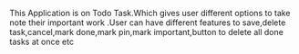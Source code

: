 This Application is on Todo Task.Which gives user different options to take note their important work .User can have different features to save,delete task,cancel,mark done,mark pin,mark important,button to delete all done tasks at once etc

